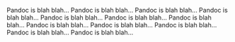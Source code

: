 Pandoc is blah blah...
Pandoc is blah blah...
Pandoc is blah blah...
Pandoc is blah blah...
Pandoc is blah blah...
Pandoc is blah blah...
Pandoc is blah blah...
Pandoc is blah blah...
Pandoc is blah blah...
Pandoc is blah blah...
Pandoc is blah blah...
Pandoc is blah blah...
